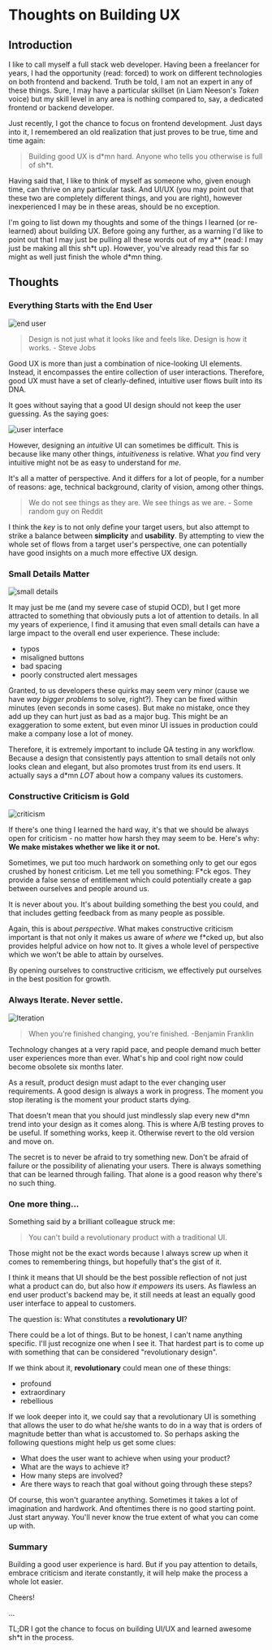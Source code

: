 # Thoughts on Building UX

## Introduction

I like to call myself a full stack web developer. Having been a freelancer for years, I had the opportunity (read: forced) to work on different technologies on both frontend and backend. Truth be told, I am not an expert in any of these things. Sure, I may have a particular skillset (in Liam Neeson's _Taken_ voice) but my skill level in any area is nothing compared to, say, a dedicated frontend or backend developer.

Just recently, I got the chance to focus on frontend development. Just days into it, I remembered an old realization that just proves to be true, time and time again:

> Building good UX is d&ast;mn hard. Anyone who tells you otherwise is full of sh&ast;t.

Having said that, I like to think of myself as someone who, given enough time, can thrive on any particular task. And UI/UX (you may point out that these two are completely different things, and you are right), however inexperienced I may be in these areas, should be no exception.

I'm going to list down my thoughts and some of the things I learned (or re-learned) about building UX. Before going any further, as a warning I'd like to point out that I may just be pulling all these words out of my a&ast;&ast; (read: I may just be making all this sh&ast;t up). However, you've already read this far so might as well just finish the whole d&ast;mn thing.

## Thoughts

### Everything Starts with the End User

![end user](https://www.commitstrip.com/wp-content/uploads/2017/08/Strip-Le-codeur-arros%C3%A9-english.jpg "http://www.commitstrip.com/en/2017/08/03/its-an-improvement/")

> Design is not just what it looks like and feels like. Design is how it works. - Steve Jobs

Good UX is more than just a combination of nice-looking UI elements. Instead, it encompasses the entire collection of user interactions. Therefore, good UX must have a set of  clearly-defined, intuitive user flows built into its DNA.

It goes without saying that a good UI design should not keep the user guessing. As the saying goes:

![user interface](https://media.licdn.com/mpr/mpr/shrinknp_800_800/AAEAAQAAAAAAAAZKAAAAJDIwODMxYjdhLTgyMTktNDk3Zi05NzAxLTQ0ZmJiOGUzZTQwNg.jpg "https://www.linkedin.com/pulse/ux-tips-patrick-leinen")

However, designing an _intuitive_ UI  can sometimes be difficult. This is because like many other things, _intuitiveness_ is relative.
What _you_ find very intuitive might not be as easy to understand for _me_.

It's all a matter of perspective. And it differs for a lot of people, for a number of reasons: age, technical background, clarity of vision, among other things.

> We do not see things as they are. We see things as we are. - Some random guy on Reddit

I think the _key_ is to not only define your target users, but also attempt to strike a balance between **simplicity** and **usability**. By attempting to view the whole set of flows from a target user's perspective, one can potentially have good insights on a much more effective UX design.

### Small Details Matter

![small details](https://s3.amazonaws.com/lowres.cartoonstock.com/business-commerce-hr-personnel_department-detail-trouser-absent_minded-dwh110621_low.jpg "https://www.cartoonstock.com/directory/p/personal_departments.asp")

It may just be me (and my severe case of stupid OCD), but I get more attracted to something that obviously puts a lot of attention to details. In all my years of experience, I find it amusing that even small details can have a large impact to the overall end user experience. These include:

- typos
- misaligned buttons
- bad spacing
- poorly constructed alert messages

Granted, to us developers these quirks may seem very minor (cause we have _way bigger problems_ to solve, right?). They can be fixed within minutes (even seconds in some cases). But make no mistake, once they add up they can hurt just as bad as a major bug. This might be an exaggeration to some extent, but even minor UI issues in production could make a company lose a lot of money.

Therefore, it is extremely important to include QA testing in any workflow. Because a design that consistently pays attention to small details not only looks clean and elegant, but also promotes trust from its end users. It actually says a d&ast;mn _LOT_ about how a company values its customers.

### Constructive Criticism is Gold

![criticism](https://viralviralvideos.com/wp-content/uploads/meme/2014/03/-Comics---Criticism-Funny-MEME-GIF.jpg "https://www.viralviralvideos.com/2014/03/06/comics-criticism/")

If there's one thing I learned the hard way, it's that we should be always open for criticism - no matter how harsh they may seem to be. Here's why: **We make mistakes whether we like it or not.**

Sometimes, we put too much hardwork on something only to get our egos crushed by honest criticism. Let me tell you something: F&ast;ck egos. They provide a false sense of entitlement which could potentially create a gap between ourselves and people around us.

It is never about you. It's about building something the best you could, and that includes getting feedback from as many people as possible.

Again, this is about _perspective_. What makes constructive criticism important is that not only it makes us aware of _where_ we f&ast;cked up, but also provides helpful advice on how not to. It gives a whole level of perspective which we won't be able to attain by ourselves.

By opening ourselves to constructive criticism, we effectively put ourselves in the best position for growth.

### Always Iterate. Never settle.

![Iteration](https://i.imgflip.com/qvha5.jpg "https://imgflip.com/i/qvha5")

> When you're finished changing, you're finished. -Benjamin Franklin

Technology changes at a very rapid pace, and people demand much better user experiences more than ever. What's hip and cool right now could become obsolete six months later.

As a result, product design must adapt to the ever changing user requirements. A good design is always a work in progress. The moment you stop iterating is the moment your product starts dying.

That doesn't mean that you should just mindlessly slap every new d&ast;mn trend into your design as it comes along. This is where A/B testing proves to be useful. If something works, keep it. Otherwise revert to the old version and move on.

The secret is to never be afraid to try something new. Don't be afraid of failure or the possibility of alienating your users. There is always something that can be learned through failing. That alone is a good reason why there's no such thing.

### One more thing...

Something said by a brilliant colleague struck me:

> You can't build a revolutionary product with a traditional UI.

Those might not be the exact words because I always screw up when it comes to remembering things, but hopefully that's the gist of it.

I think it means that UI should be the best possible reflection of not just what a product can do, but also how _it empowers_ its users. As flawless an end user product's backend may be, it still needs at least an equally good user interface to appeal to customers.

The question is: What constitutes a **revolutionary UI**?

There could be a lot of things. But to be honest, I can't name anything specific. I'll just recognize one when I see it. That hardest part is to come up with something that can be considered "revolutionary design".

If we think about it, **revolutionary** could mean one of these things:

- profound
- extraordinary
- rebellious

If we look deeper into it, we could say that a revolutionary UI is something that allows the user to do what he/she wants to do in a way that is orders of magnitude better than what is accustomed to. So perhaps asking the following questions might help us get some clues:

- What does the user want to achieve when using your product?
- What are the ways to achieve it?
- How many steps are involved?
- Are there ways to reach that goal without going through these steps?

Of course, this won't guarantee anything. Sometimes it takes a lot of imagination and hardwork. And oftentimes there is no good starting point. Just start anyway. You'll never know the true extent of what you can come up with.

### Summary

Building a good user experience is hard. But if you pay attention to details, embrace criticism and iterate constantly, it will help make the process a whole lot easier.

Cheers!

...

TL;DR I got the chance to focus on building UI/UX and learned awesome sh&ast;t in the process.
